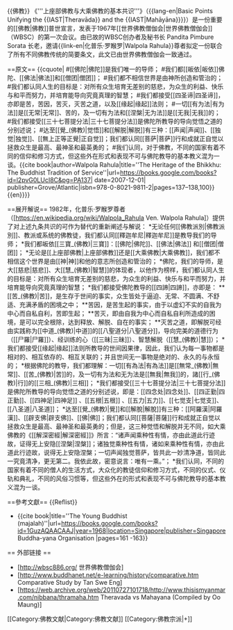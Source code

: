{{佛教}}
《'''上座部佛教与大乘佛教的基本共识'''》（{{lang-en|Basic Points Unifying the {{IAST|Theravāda}} and the {{IAST|Mahāyāna}}}}）是一份重要的[[佛教|佛教]]普世宣言，发表于1967年[[世界佛教僧伽会|世界佛教僧伽会]]（WBSC）的第一次会议。由已故的WBSC创办者及秘书长 Pandita Pimbure Sorata 长老，邀请{{link-en|化普乐·罗睺罗|Walpola Rahula}}尊者拟定一份联合了所有不同佛教传统的简要条文，此文已由世界佛教僧伽会一致通过。

==原文==
{{cquote| 
#[[佛陀|佛陀]]是我们唯一的导师；
#我们都[[皈依|皈依]]佛陀、[[佛法|佛法]]和[[僧团|僧团]]；
#我们都不相信世界是由神所创造和管治的；
#我们都认同人生的目标是：对所有众生培育无差别的慈悲，为众生的利益、快乐与和平而努力，并培育能导向究竟真理的智慧；
#我们都接受[[四圣谛|四圣谛]]，亦即是苦，苦因，苦灭，灭苦之道，以及[[缘起|缘起]]法则；
#一切[[有为法|有为法]]是[[无常|无常]]、苦的，及一切有为法和[[涅槃|无为法]]是[[无我|无我]]的；
#我们都接受[[三十七菩提分法|三十七菩提分法]]是佛陀所教导的导向觉悟之道的分别述说；
#达至[[覺_(佛教)|觉悟]]和[[解脱|解脱]]有三种：[[声闻|声闻]]、[[独觉|独觉]]、[[無上正等正覺|正自觉]]；我们都认同[[菩萨|菩萨]]行和成就正自觉以拯救众生是最高、最神圣和最英勇的；
#我们认同，对于佛教，不同的国家有着不同的信仰和修习方式，但这些外在形式和表现不可与佛陀教导的基本教义混为一谈。<ref name="Rahula2007">{{cite book|author=Walpola Rahula|title=''The Heritage of the Bhikkhu: The Buddhist Tradition of Service''|url=https://books.google.com/books?id=l2pvG0LUcI8C&pg=PA137| date=2007-12-01| publisher=Grove/Atlantic|isbn=978-0-8021-9811-2|pages=137–138,100}}{{en}}</ref>}}

==展开解说==
1982年，化普乐·罗睺罗尊者（[https://en.wikipedia.org/wiki/Walpola_Rahula Ven. Walpola Rahula]）提供了对上述九条共识的可作为替代的重新阐述与解说：
*无论任何[[佛教派別|佛教派別]]、教派或系统的佛教徒，我们都认同[[釋迦牟尼|釋迦牟尼]]是教导我们的导师；
*我们都皈依[[三寶_(佛教)|三寶]]：[[佛陀|佛陀]]、[[佛法|佛法]] 和[[僧团|僧团]]；
*无论是[[上座部佛教|上座部佛教]]还是[[大乘佛教|大乘佛教]]，我们都不相信这个世界是由[[神|神]]和他的意志所创造和管治的；
*佛陀，我们的导师，是大[[慈悲|慈悲]]、大[[慧_(佛教)|智慧]]的体现者，以他作为榜样，我们都认同人生的目标是：对所有众生培育无差别的慈悲，为众生的利益、快乐与和平而努力，并培育能导向究竟真理的智慧；
*我们都接受佛陀教导的[[四諦|四諦]]，亦即是：
**[[苦_(佛教)|苦]]，是生存于世间的事实，众生皆处于逼迫、无常、不圆满、不舒适、充满矛盾的困境之中；
**苦因，是苦生起的事实，由于以虚幻不实的自我为中心而自私自利，苦即生起；
**苦灭，即由自我为中心而自私自利所造成的困境，是可以完全根除，达到释放、解脱、自在的事实；
**灭苦之道，即解脱可经由实践称为[[中道_(佛教)|中道]]的[[八聖道分|八聖道分]]，导向完美的道德行为（[[尸羅|尸羅]]）、经训练的心（[[三昧|三昧]]）、智慧解脱（[[慧_(佛教)|慧]]）；
*我们都接受[[缘起|缘起]]法则所教导的世间因果律，因此，我们认为每一事物都是相对的、相互依存的、相互关联的；并且世间无一事物是绝对的、永久的与永恒的；
*根据佛陀的教导，我们都理解：一切[[有為法|有為法]]是[[無常_(佛教)|無常]]、[[苦_(佛教)|苦]]的，及一切有为法和无为法是[[無我|無我]]的，諸[[行_(佛教)|行]]的[[三相_(佛教)|三相]]；
*我们都接受[[三十七菩提分法|三十七菩提分法]]是佛陀所教导的导向觉悟之道的分别述说，即是：[[四念处|四念处]]、[[四正勤|四正勤]]、[[四神足|四神足]] 、[[五根|五根]] 、[[五力|五力]]、[[七觉支|七觉支]]、[[八圣道|八圣道]]；
*达至[[覺_(佛教)|覺]]和[[解脫|解脫]]有三种：[[阿羅漢|阿羅漢]]、[[辟支佛|辟支佛]]、[[佛|佛]]；我们都认同[[菩薩|菩薩]]行和成就正自觉以拯救众生是最高、最神圣和最英勇的；但是，这三种觉悟和解脱并无不同，如大乘佛教的《[[解深密經|解深密經]]》所言：“诸声闻乘种性有情，亦由此道此行迹故，证得无上安隐[[涅槃|涅槃]]；诸独觉乘种性有情，诸如来乘种性有情，亦由此道此行迹故，说得无上安隐涅槃；一切声闻独觉菩萨，皆共此一妙清净道，皆同此一究竟清净，更无第二。我依此故，密意说言：唯有一乘。”；
*我们认同，不同的国家有着不同的僧人的生活方式，大众化的教徒信仰和修习方式，不同的仪式、仪轨和典礼，不同的风俗习惯等，但这些外在的形式和表现不可与佛陀教导的基本教义混为一谈。

==參考文獻==
{{Reflist}}
* {{cite book|title=''The Young Buddhist (majalah)''|url=https://books.google.com/books?id=1GuzAQAACAAJ|year=1968|location=Singapore|publisher=Singapore Buddha-yana Organisation |pages=161 -163}}

== 外部链接 ==
* [http://wbsc886.org/ 世界佛教僧伽会]
* [http://www.buddhanet.net/e-learning/history/comparative.htm Comparative Study by Tan Swe Eng]
* [https://web.archive.org/web/20110727101718/http://www.thisismyanmar.com/nibbana/thramaha.htm Theravada vs Mahayana (Compiled by Oo Maung)]

[[Category:佛教文献|Category:佛教文献]]
[[Category:佛教宗派|+]]